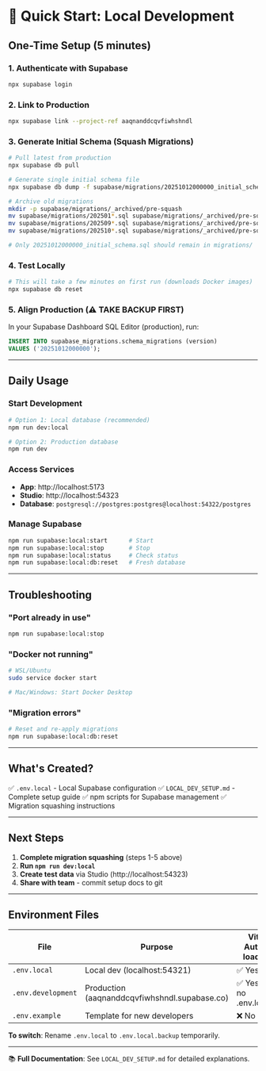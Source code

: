# 🚀 Quick Start: Local Development

## One-Time Setup (5 minutes)

### 1. Authenticate with Supabase
```bash
npx supabase login
```

### 2. Link to Production
```bash
npx supabase link --project-ref aaqnanddcqvfiwhshndl
```

### 3. Generate Initial Schema (Squash Migrations)
```bash
# Pull latest from production
npx supabase db pull

# Generate single initial schema file
npx supabase db dump -f supabase/migrations/20251012000000_initial_schema.sql --schema-only

# Archive old migrations
mkdir -p supabase/migrations/_archived/pre-squash
mv supabase/migrations/202501*.sql supabase/migrations/_archived/pre-squash/
mv supabase/migrations/202509*.sql supabase/migrations/_archived/pre-squash/
mv supabase/migrations/202510*.sql supabase/migrations/_archived/pre-squash/

# Only 20251012000000_initial_schema.sql should remain in migrations/
```

### 4. Test Locally
```bash
# This will take a few minutes on first run (downloads Docker images)
npx supabase db reset
```

### 5. Align Production (⚠️ TAKE BACKUP FIRST)
In your Supabase Dashboard SQL Editor (production), run:
```sql
INSERT INTO supabase_migrations.schema_migrations (version)
VALUES ('20251012000000');
```

---

## Daily Usage

### Start Development
```bash
# Option 1: Local database (recommended)
npm run dev:local

# Option 2: Production database
npm run dev
```

### Access Services
- **App**: http://localhost:5173
- **Studio**: http://localhost:54323
- **Database**: `postgresql://postgres:postgres@localhost:54322/postgres`

### Manage Supabase
```bash
npm run supabase:local:start      # Start
npm run supabase:local:stop       # Stop
npm run supabase:local:status     # Check status
npm run supabase:local:db:reset   # Fresh database
```

---

## Troubleshooting

### "Port already in use"
```bash
npm run supabase:local:stop
```

### "Docker not running"
```bash
# WSL/Ubuntu
sudo service docker start

# Mac/Windows: Start Docker Desktop
```

### "Migration errors"
```bash
# Reset and re-apply migrations
npm run supabase:local:db:reset
```

---

## What's Created?

✅ `.env.local` - Local Supabase configuration
✅ `LOCAL_DEV_SETUP.md` - Complete setup guide
✅ npm scripts for Supabase management
✅ Migration squashing instructions

---

## Next Steps

1. **Complete migration squashing** (steps 1-5 above)
2. **Run `npm run dev:local`**
3. **Create test data** via Studio (http://localhost:54323)
4. **Share with team** - commit setup docs to git

---

## Environment Files

| File | Purpose | Vite Auto-loads? |
|------|---------|------------------|
| `.env.local` | Local dev (localhost:54321) | ✅ Yes |
| `.env.development` | Production (aaqnanddcqvfiwhshndl.supabase.co) | ✅ Yes (if no .env.local) |
| `.env.example` | Template for new developers | ❌ No |

**To switch**: Rename `.env.local` to `.env.local.backup` temporarily.

---

📚 **Full Documentation**: See `LOCAL_DEV_SETUP.md` for detailed explanations.

